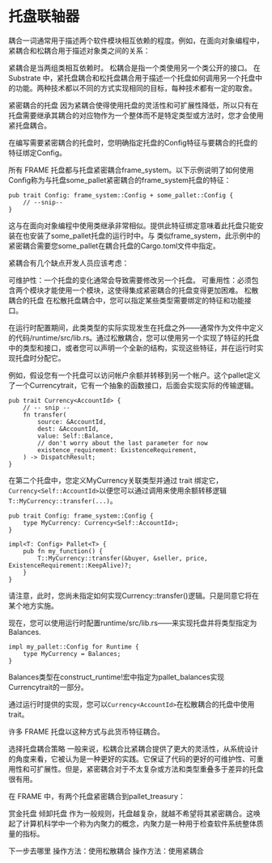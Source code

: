 # 托盘联轴器

耦合一词通常用于描述两个软件模块相互依赖的程度。例如，在面向对象编程中，紧耦合和松耦合用于描述对象类之间的关系：

紧耦合是当两组类相互依赖时。
松耦合是指一个类使用另一个类公开的接口。
在 Substrate 中，紧托盘耦合和松托盘耦合用于描述一个托盘如何调用另一个托盘中的功能。两种技术都以不同的方式实现相同的目标，每种技术都有一定的取舍。

紧密耦合的托盘
因为紧耦合使得使用托盘的灵活性和可扩展性降低，所以只有在托盘需要继承其耦合的对应物作为一个整体而不是特定类型或方法时，您才会使用紧托盘耦合。

在编写需要紧密耦合的托盘时，您明确指定托盘的Config特征与要耦合的托盘的特征绑定Config。

所有 FRAME 托盘都与托盘紧密耦合frame_system。以下示例说明了如何使用Config称为与托盘some_pallet紧密耦合的frame_system托盘的特征：
```
pub trait Config: frame_system::Config + some_pallet::Config {
    // --snip--
}
```
这与在面向对象编程中使用类继承非常相似。提供此特征绑定意味着此托盘只能安装在也安装了some_pallet托盘的运行时中。与 类似frame_system，此示例中的紧密耦合需要您some_pallet在耦合托盘的Cargo.toml文件中指定。

紧耦合有几个缺点开发人员应该考虑：

可维护性：一个托盘的变化通常会导致需要修改另一个托盘。
可重用性：必须包含两个模块才能使用一个模块，这使得集成紧密耦合的托盘变得更加困难。
松散耦合的托盘
在松散托盘耦合中，您可以指定某些类型需要绑定的特征和功能接口。

在运行时配置期间，此类类型的实际实现发生在托盘之外——通常作为文件中定义的代码/runtime/src/lib.rs。通过松散耦合，您可以使用另一个实现了特征的托盘中的类型和接口，或者您可以声明一个全新的结构，实现这些特征，并在运行时实现托盘时分配它。

例如，假设您有一个托盘可以访问帐户余额并转移到另一个帐户。这个pallet定义了一个Currencytrait，它有一个抽象的函数接口，后面会实现实际的传输逻辑。
```
pub trait Currency<AccountId> {
    // -- snip --
    fn transfer(
        source: &AccountId,
        dest: &AccountId,
        value: Self::Balance,
        // don't worry about the last parameter for now
        existence_requirement: ExistenceRequirement,
    ) -> DispatchResult;
}
```
在第二个托盘中，您定义MyCurrency关联类型并通过 trait 绑定它， `Currency<Self::AccountId>`以便您可以通过调用来使用余额转移逻辑`T::MyCurrency::transfer(...)`。
```
pub trait Config: frame_system::Config {
    type MyCurrency: Currency<Self::AccountId>;
}

impl<T: Config> Pallet<T> {
    pub fn my_function() {
        T::MyCurrency::transfer(&buyer, &seller, price, ExistenceRequirement::KeepAlive)?;
    }
}
```
请注意，此时，您尚未指定如何实现Currency::transfer()逻辑。只是同意它将在某个地方实施。

现在，您可以使用运行时配置runtime/src/lib.rs——来实现托盘并将类型指定为Balances.
```
impl my_pallet::Config for Runtime {
    type MyCurrency = Balances;
}
```
Balances类型在construct_runtime!宏中指定为pallet_balances实现Currencytrait的一部分。

通过运行时提供的实现，您可以`Currency<AccountId>`在松散耦合的托盘中使用 trait。

许多 FRAME 托盘以这种方式与此货币特征耦合。

选择托盘耦合策略
一般来说，松耦合比紧耦合提供了更大的灵活性，从系统设计的角度来看，它被认为是一种更好的实践。它保证了代码的更好的可维护性、可重用性和可扩展性。但是，紧密耦合对于不太复杂或方法和类型重叠多于差异的托盘很有用。

在 FRAME 中，有两个托盘紧密耦合到pallet_treasury：

赏金托盘
倾卸托盘
作为一般规则，托盘越复杂，就越不希望将其紧密耦合。这唤起了计算机科学中一个称为内聚力的概念，内聚力是一种用于检查软件系统整体质量的指标。

下一步去哪里
操作方法：使用松散耦合
操作方法：使用紧耦合